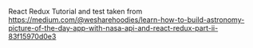 React Redux Tutorial and test taken from https://medium.com/@wesharehoodies/learn-how-to-build-astronomy-picture-of-the-day-app-with-nasa-api-and-react-redux-part-ii-83f15970d0e3
